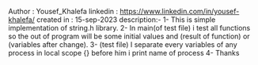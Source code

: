   Author     : Yousef_Khalefa
  linkedin   : https://www.linkedin.com/in/yousef-khalefa/
  created in : 15-sep-2023
  description:-
  1- This is simple implementation of string.h library.
  2- In main(of test file) i test all functions so the out of program 
     will be some initial values and (result of function) or 
     (variables after change).
  3- (test file) I separate every variables of
     any process in local scope {} before him i print name
     of process
  4- Thanks
 
